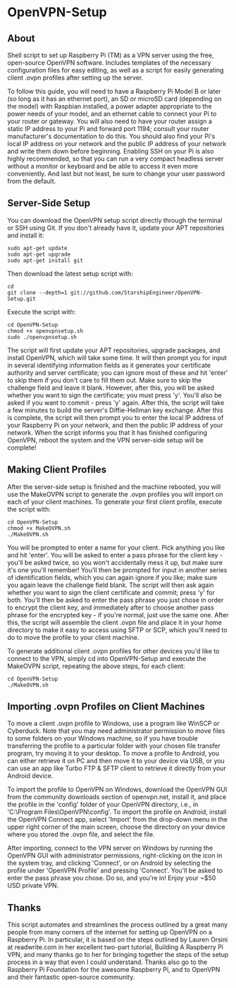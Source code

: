 OpenVPN-Setup
============

About
-----

Shell script to set up Raspberry Pi (TM) as a VPN server using the free, open-source
OpenVPN software. Includes templates of the necessary configuration files for easy
editing, as well as a script for easily generating client .ovpn profiles after
setting up the server.

To follow this guide, you will need to have a Raspberry Pi Model B or later (so long
as it has an ethernet port), an SD or microSD card (depending on the model) with
Raspbian installed, a power adapter appropriate to the power needs of your model,
and an ethernet cable to connect your Pi to your router or gateway. You will also
need to have your router assign a static IP address to your Pi and forward port 1194;
consult your router manufacturer's documentation to do this. You should also find
your Pi's local IP address on your network and the public IP address of your network
and write them down before beginning. Enabling SSH on your Pi is also highly
recommended, so that you can run a very compact headless server without a monitor or
keyboard and be able to access it even more conveniently. And last but not least,
be sure to change your user password from the default.

Server-Side Setup
-----------------

You can download the OpenVPN setup script directly through the terminal or SSH using
Git. If you don't already have it, update your APT repositories and install it:

```shell
sudo apt-get update
sudo apt-get upgrade
sudo apt-get install git
```

Then download the latest setup script with:

```shell
cd
git clone --depth=1 git://github.com/StarshipEngineer/OpenVPN-Setup.git
```

Execute the script with:

```shell
cd OpenVPN-Setup
chmod +x openvpnsetup.sh
sudo ./openvpnsetup.sh
```

The script will first update your APT repositories, upgrade packages, and install OpenVPN,
which will take some time. It will then prompt you for input in several identifying information
fields as it generates your certificate authority and server certificate; you can ignore most
of these and hit 'enter' to skip them if you don't care to fill them out. Make sure to skip the
challenge field and leave it blank. However, after this, you will be asked whether you want to
sign the certificate; you must press 'y'. You'll also be asked if you want to commit - press 'y'
again. After this, the script will take a few minutes to build the server's Diffie-Hellman key
exchange. After this is complete, the script will then prompt you to enter the local IP address
of your Raspberry Pi on your network, and then the public IP address of your network. When the
script informs you that it has finished configuring OpenVPN, reboot the system and the VPN
server-side setup will be complete!

Making Client Profiles
----------------------

After the server-side setup is finished and the machine rebooted, you will use the MakeOVPN script
to generate the .ovpn profiles you will import on each of your client machines. To generate your
first client profile, execute the script with:

```shell
cd OpenVPN-Setup
chmod +x MakeOVPN.sh
./MakeOVPN.sh
```

You will be prompted to enter a name for your client. Pick anything you like and hit 'enter'. 
You will be asked to enter a pass phrase for the client key - you'll be asked twice, so you won't
accidentally mess it up, but make sure it's one you'll remember! You'll then be prompted for
input in another series of identification fields, which you can again ignore if you like; make
sure you again leave the challenge field blank. The script will then ask again whether you want
to sign the client certificate and commit; press 'y' for both. You'll then be asked to enter the
pass phrase you just chose in order to encrypt the client key, and immediately after to choose
another pass phrase for the encrypted key - if you're normal, just use the same one. After this,
the script will assemble the client .ovpn file and place it in your home directory to make it easy
to access using SFTP or SCP, which you'll need to do to move the profile to your client machine.

To generate additional client .ovpn profiles for other devices you'd like to connect to the VPN,
simply cd into OpenVPN-Setup and execute the MakeOVPN script, repeating the above steps, for each
client:

```shell
cd OpenVPN-Setup
./MakeOVPN.sh
```

Importing .ovpn Profiles on Client Machines
--------------------------------------------

To move a client .ovpn profile to Windows, use a program like WinSCP or Cyberduck. Note that
you may need administrator permission to move files to some folders on your Windows machine,
so if you have trouble transferring the profile to a particular folder with your chosen file
transfer program, try moving it to your desktop. To move a profile to Android, you can either
retrieve it on PC and then move it to your device via USB, or you can use an app like Turbo
FTP & SFTP client to retrieve it directly from your Android device.

To import the profile to OpenVPN on Windows, download the OpenVPN GUI from the community downloads
section of openvpn.net, install it, and place the profile in the 'config' folder of your OpenVPN
directory, i.e., in 'C:\Program Files\OpenVPN\config'. To import the profile on Android, install
the OpenVPN Connect app, select 'Import' from the drop-down menu in the upper right corner of the
main screen, choose the directory on your device where you stored the .ovpn file, and select the file.

After importing, connect to the VPN server on Windows by running the OpenVPN GUI with
administrator permissions, right-clicking on the icon in the system tray, and clicking 'Connect',
or on Android by selecting the profile under 'OpenVPN Profile' and pressing 'Connect'. You'll be
asked to enter the pass phrase you chose. Do so, and you're in! Enjoy your ~$50 USD private VPN.

Thanks
------

This script automates and streamlines the process outlined by a great many people from many corners
of the internet for setting up OpenVPN on a Raspberry Pi. In particular, it is based on the steps
outlined by Lauren Orsini at readwrite.com in her excellent two-part tutorial, Building A Raspberry
Pi VPN, and many thanks go to her for bringing together the steps of the setup process
in a way that even I could understand. Thanks also go to the Raspberry Pi Foundation for the
awesome Raspberry Pi, and to OpenVPN and their fantastic open-source community.
